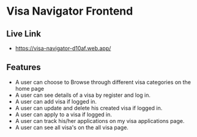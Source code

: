 # Visa Navigator Frontend

## Live Link

- https://visa-navigator-d10af.web.app/

## Features

- A user can choose to Browse through different visa categories on the home page
- A user can see details of a visa by register and log in.
- A user can add visa if logged in.
- A user can update and delete his created visa if logged in.
- A user can apply to a visa if logged in.
- A user can track his/her applications on my visa applications page.
- A user can see all visa's on the all visa page.
